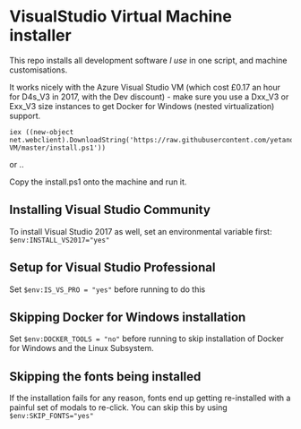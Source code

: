 # VisualStudio Virtual Machine installer

This repo installs all development software _I use_ in one script, and machine customisations. 

It works nicely with the Azure Visual Studio VM (which cost £0.17 an hour for D4s_V3 in 2017, with the Dev discount) - make sure you use a Dxx_V3 or Exx_V3 size instances to get Docker for Windows (nested virtualization) support.

    iex ((new-object net.webclient).DownloadString('https://raw.githubusercontent.com/yetanotherchris/VisualStudio-VM/master/install.ps1'))
    
or ..

Copy the install.ps1 onto the machine and run it.

## Installing Visual Studio Community
To install Visual Studio 2017 as well, set an environmental variable first: `$env:INSTALL_VS2017="yes"`

## Setup for Visual Studio Professional
Set `$env:IS_VS_PRO = "yes"` before running to do this

## Skipping Docker for Windows installation
Set `$env:DOCKER_TOOLS = "no"` before running to skip installation of Docker for Windows and the Linux Subsystem.

## Skipping the fonts being installed
If the installation fails for any reason, fonts end up getting re-installed with a painful set of modals to re-click. You can skip this by using `$env:SKIP_FONTS="yes"`
